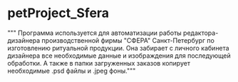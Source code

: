 # petProject_Sfera
""" Программа используется для автоматизации работы редактора-дизайнера
производственной фирмы "СФЕРА" Санкт-Петербург по изготовлению ритуальной
продукции. Она забирает с личного кабинета дизайнера все необходимые
данные и изображдения для последующей обработки. А также в папки загруженных
заказов копирует необходимые .psd файлы и .jpeg фоны."""
